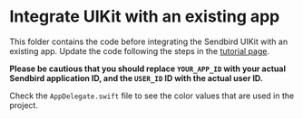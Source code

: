 # Integrate UIKit with an existing app

This folder contains the code before integrating the Sendbird UIKit with an existing app.
Update the code following the steps in the [tutorial page](https://sendbird.com/docs/chat/uikit/v3/ios/tutorial/integrate-with-existing-app).

**Please be cautious that you should replace `YOUR_APP_ID` with your actual Sendbird application ID,
and the `USER_ID` ID with the actual user ID.**

Check the `AppDelegate.swift` file to see the color values that are used in the project.
